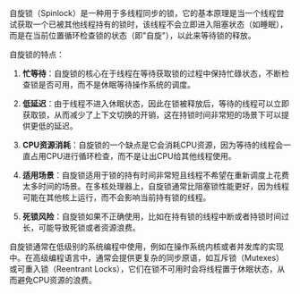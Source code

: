 自旋锁（Spinlock）是一种用于多线程同步的锁，它的基本原理是当一个线程尝试获取一个已被其他线程持有的锁时，该线程不会立即进入阻塞状态（如睡眠），而是在当前位置循环检查锁的状态（即"自旋"），以此来等待锁的释放。

自旋锁的特点：

1. **忙等待**：自旋锁的核心在于线程在等待获取锁的过程中保持忙碌状态，不断检查锁是否可用，而不是休眠等待操作系统的调度。

2. **低延迟**：由于线程不进入休眠状态，因此在锁被释放后，等待的线程可以立即获取锁，从而减少了上下文切换的开销，这在持锁时间非常短的场景下可以提供更低的延迟。

3. **CPU资源消耗**：自旋锁的一个缺点是它会消耗CPU资源，因为等待的线程会一直占用CPU进行循环检查，而不是让出CPU给其他线程使用。

4. **适用场景**：自旋锁适用于锁的持有时间非常短且线程不希望在重新调度上花费太多时间的场景。在多核处理器上，自旋锁通常比阻塞锁性能更好，因为线程可能在其他核上运行，而不会影响当前持有锁的线程。

5. **死锁风险**：自旋锁如果不正确使用，比如在持有锁的线程中断或者持锁时间过长，可能导致死锁或者资源浪费。

自旋锁通常在低级别的系统编程中使用，例如在操作系统内核或者并发库的实现中。在高级编程语言中，通常会提供更复杂的同步原语，如互斥锁（Mutexes）或可重入锁（Reentrant Locks），它们在锁不可用时会将线程置于休眠状态，从而避免CPU资源的浪费。